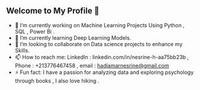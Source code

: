 ## Welcome to My Profile  👋


- 🔭 I’m currently working on Machine Learning Projects Using Python , SQL , Power Bi . 
- 🌱 I’m currently learning Deep Learning Models.
- 👯 I’m looking to collaborate on Data science projects to enhance my Skills.
- 📫 How to reach me: LinkedIn : linkedin.com/in/nesrine-h-aa75bb23b , Phone : +213776467458 , email : hadjamarnesrine@gmail.com
- ⚡ Fun fact: I have a passion for analyzing data and exploring psychology through books , I also love hiking .

